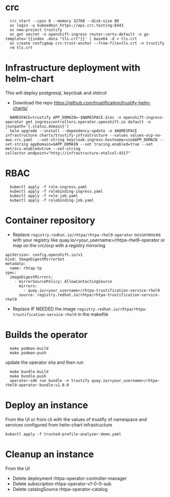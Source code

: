 # crc
```console 
  crc start --cpus 8 --memory 32768 --disk-size 80
  oc login -u kubeadmin https://api.crc.testing:6443
  oc new-project trustify
  oc get secret -n openshift-ingress router-certs-default -o go-template='{{index .data "tls.crt"}}' | base64 -d > tls.crt
  oc create configmap crc-trust-anchor --from-file=tls.crt -n trustify
  rm tls.crt
```

# Infrastructure deployment with helm-chart
  This will deploy postgresql, keycloak and otelcol
- Download the repo https://github.com/trustification/trustify-helm-charts/ 
```console 
  NAMESPACE=trustify APP_DOMAIN=-$NAMESPACE.$(oc -n openshift-ingress-operator get ingresscontrollers.operator.openshift.io default -o jsonpath='{.status.domain}')
  helm upgrade --install --dependency-update -n $NAMESPACE infrastructure charts/trustify-infrastructure --values values-ocp-no-aws-crc.yaml  --set-string keycloak.ingress.hostname=sso$APP_DOMAIN --set-string appDomain=$APP_DOMAIN --set tracing.enabled=true --set metrics.enabled=true --set-string collector.endpoint="http://infrastructure-otelcol:4317"
```

# RBAC
```console
  kubectl apply -f role-ingress.yaml
  kubectl apply -f rolebinding-ingress.yaml
  kubectl apply -f role-job.yaml
  kubectl apply -f rolebinding-job.yaml
```

# Container repository
- Replace ```registry.redhat.io/rhtpa/rhtpa-rhel9-operator``` occurrences with your registry like quay.io/<your_username>/rhtpa-rhel9-operator 
  or map on the crc/ocp with a registry mirroring 
  
```console
apiVersion: config.openshift.io/v1
kind: ImageDigestMirrorSet
metadata:
  name: rhtap-tp
spec:
  imageDigestMirrors:
    - mirrorSourcePolicy: AllowContactingSource
      mirrors:
        - quay.io/<your_username>/rhtpa-trustification-service-rhel9
      source: registry.redhat.io/rhtpa/rhtpa-trustification-service-rhel9
 ```
  

- Replace IF NEEDED the image ```registry.redhat.io/rhtpa/rhtpa-trustification-service-rhel9``` in the makefile 

# Builds the operator
```console
  make podman-build
  make podman-push
 ```
update the operator sha and then run
```console
  make bundle-build
  make bundle-push
  operator-sdk run bundle -n trustify quay.io/<your_username>/rhtpa-rhel9-operator-bundle:v1.0.0
```

# Deploy an instance
From the UI or from cli with the values of trustify of namespace and services configured from helm-chart infrastructure
```console
kubectl apply -f trusted-profile-analyzer-demo.yaml
```

# Cleanup an instance
From the UI
- Delete deployment rhtpa-operator-controller-manager 
- Delete subscription rhtpa-operator-v1-0-0-sub
- Delete catalogSource rhtpa-operator-catalog

